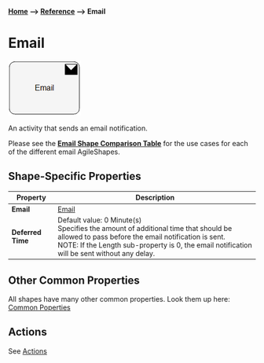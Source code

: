 __[Home](/) --> [Reference](/ref) --> Email__

# Email

![Email](media/email.png)

An activity that sends an email notification.

Please see the **[Email Shape Comparison Table](common/EmailShapeComparisonTable.md)** for the use cases for each of
the different email AgileShapes.


## Shape-Specific Properties

| Property | Description |
| -------- | ----------- |
| __Email__  |[Email](common/Email.md)|
| __Deferred Time__ | Default value: 0 Minute(s)<br>Specifies the amount of additional time that should be allowed to pass before the email notification is sent.<br>NOTE: If the Length sub-property is 0, the email notification will be sent without any delay. |


## Other Common Properties
All shapes have many other common properties. Look them up here: [Common Poperties](common/README.md)

## Actions
See [Actions](common/Actions.md)
